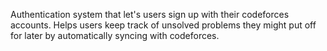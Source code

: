Authentication system that let's users sign up with their codeforces accounts.
Helps users keep track of unsolved problems they might put off for later by automatically syncing with codeforces. 